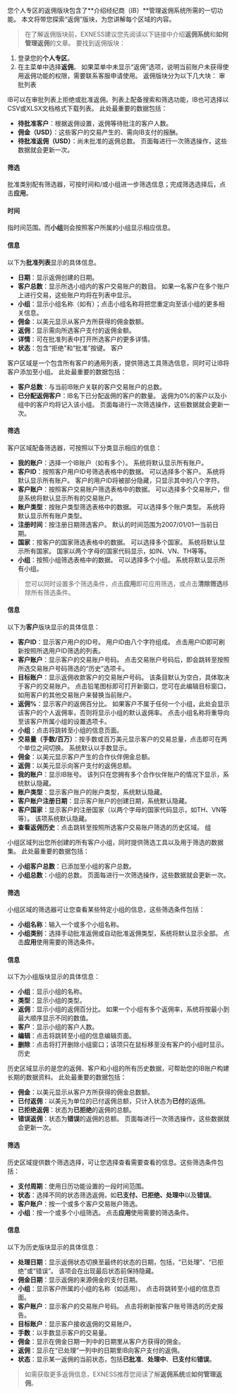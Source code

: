 
您个人专区的返佣版块包含了**介绍经纪商（IB）**管理返佣系统所需的一切功能。 本文将带您探索“返佣”版块，为您讲解每个区域的内容。
> 在了解返佣版块前，EXNESS建议您先阅读以下链接中介绍**返佣系统**和**如何管理返佣**的文章。
要找到返佣版块：
1. 登录您的**个人专区**。
2. 在主菜单中选择**返佣**。
如果菜单中未显示“返佣”选项，说明当前账户未获得使用返佣功能的权限，需要联系客服申请使用。
返佣版块分为以下几大块：
审批列表
 
IB可以在审批列表上拒绝或批准返佣。列表上配备搜索和筛选功能，IB也可选择以CSV或XLSX文档格式下载列表。
此处最重要的数据包括：
* **待批准客户**：根据返佣设置，返佣等待批注的客户人数。
* **佣金（USD）**：这些客户的交易产生的、需向IB支付的报酬。
* **待批准返佣（USD）**：尚未批准的返佣总数。
页面每进行一次筛选操作，这些数据就会更新一次。
#### **筛选** ####
批准类别配有筛选器，可按时间和/或小组进一步筛选信息；完成筛选选择后，点击**应用**。
#### **时间** ####
指时间范围。而**小组**则会按照客户所属的小组显示相应信息。
#### **信息** ####
以下为**批准列表**显示的具体信息。
* **日期**：显示返佣创建的日期。
* **客户总数**：显示所选小组内的客户交易账户的数目。 如果一名客户在多个账户上进行交易，这些账户均将在列表中显示。
* **小组**：显示小组名称（如有）；点击小组名称将把您重定向至该小组的更多相关信息。
* **佣金**：以美元显示从客户方所获得的佣金数额。
* **返佣**：显示需向所选客户支付的返佣金额。
* **详情**：可在批准列表中打开所选客户的更多详情。
* **状态**：包含“拒绝”和“批准”按键。
客户
 
客户区域是一个包含所有客户的通用列表，提供筛选工具筛选信息，同时可让IB将客户添加至小组。
此处最重要的数据包括：
* **客户总数**：与当前IB账户关联的客户交易账户的总数。
* **已分配返佣客户**：IB名下已分配返佣的客户的数量。 返佣为0%的客户以及小组中的客户均将记入该小组。
页面每进行一次筛选操作，这些数据就会更新一次。
#### **筛选** ####
客户区域配备筛选器，可按照以下分类显示相应的信息：
* **我的账户**：选择一个IB账户（如有多个）。 系统将默认显示所有账户。
* **客户ID**：按照客户用户ID号筛选表格中的数据。 可以选择多个客户。 系统将默认显示所有账户。 客户的用户ID将被部分隐藏，只显示其中的八个字符。
* **客户账户**：按照客户交易账户筛选表格中的数据。 可以选择多个交易账户，但是系统将默认显示所有的交易账户。
* **账户类型**：按账户类型筛选表格中的数据。 可以选择多个账户类型。 系统将默认显示所有账户类型。
* **注册时间**：按注册日期筛选客户。 默认的时间范围为2007/01/01—当前日期。
* **国家**：按客户的国家筛选表格中的数据。 可以选择多个国家。 系统将默认显示所有国家。 国家以两个字母的国家代码显示，如IN、VN、TH等等。
* **小组**：按照小组筛选表格中的数据。 可以选择多个小组。 系统将默认显示所有小组。
> 您可以同时设置多个筛选条件，点击**应用**即可应用筛选，或点击**清除筛选**移除所有筛选条件。
#### **信息** ####
以下为**客户**版块显示的具体信息：
* **客户ID**：显示客户用户的ID号。 用户ID由八个字符组成。 点击用户ID即可刷新按照所选用户ID筛选的列表。
* **客户账户**：显示客户的交易账户号码。 点击交易账户号码后，即会跳转至按照所选交易账户号码筛选的“历史”选项卡。
* **目标账户**：显示返佣收款客户的交易账户号码。 该条目默认为空白，具体取决于客户的交易账户。 点击铅笔图标即可打开新窗口，您可在此编辑目标窗口，如用客户的其他交易账户来替换当前账户。
* **返佣%**：显示客户的返佣百分比。 如果客户不属于任何一个小组，此处会显示该客户的个人返佣率，否则将显示小组的默认返佣率。 点击小组名称将重导向至该客户所属小组的设置选项卡。
* **小组**：点击将跳转至小组的信息页面。
* **交易量（手数/百万）**：按手数或百万美元显示客户的交易总量，点击即可在两个单位之间切换。 系统默认以手数显示。
* **佣金**：以美元显示客户产生的合作伙伴佣金总额。
* **返佣**：以美元显示向客户支付的返佣总额。
* **我的账户**：显示IB账号。 该列只在您拥有多个合作伙伴账户的情况下显示，系统默认隐藏。
* **账户类型**：显示客户账户的账户类型，系统默认隐藏。
* **客户账户注册日期**：显示客户账户的创建日期，系统默认隐藏。
* **客户国家**：显示客户的注册国家（以两个字母的国家代码显示，如TH、VN等等）。 该项系统默认隐藏。
* **查看返佣历史**：点击跳转至按照所选客户交易账户筛选的历史区域。
组
 
小组区域列出您所创建的所有客户小组，同时提供筛选工具以及用于筛选的数据集。
此处最重要的数据包括：
* **小组客户总数**：已添加至小组的客户总数。
* **小组总数**：小组的总数。
页面每进行一次筛选操作，这些数据就会更新一次。
#### **筛选** ####
小组区域的筛选器可让您查看某些特定小组的信息，这些筛选条件包括：
* **小组名称**：输入一个或多个小组名称。
* **小组类别**：选择手动批准返佣或自动批准返佣类型，系统将默认显示全部。
点击**应用**使用需要的筛选条件。
#### **信息** ####
以下为小组版块显示的具体信息：
* **小组**：显示小组的名称。
* **类型**：显示小组的类型。
* **返佣**：显示小组的返佣百分比。 如果一个小组有多个返佣率，系统将按最小到最大顺序显示不同的数值。
* **客户**：显示小组的客户人数。
* **编辑**：点击将跳转至小组的信息编辑页面。
* **删除**：点击将打开删除小组窗口；该项只在鼠标移至没有客户的小组时显示。
历史
 
历史区域显示的是您的返佣、客户和小组的所有历史数据，可帮助您的IB账户构建长期的数据资料。
此处最重要的数据包括：
* **佣金**：以美元显示从客户方所获得的佣金总数额。
* **已付返佣**：以美元为单位的已付返佣总额，只计入状态为**已付**的返佣。
* **已拒绝返佣**：状态为**已拒绝**的返佣的总额。
* **错误返佣**：状态为**错误**的返佣的总额。
页面每进行一次筛选操作，这些数据就会更新一次。
#### **筛选** ####
历史区域提供数个筛选选择，可让您选择查看需要查看的信息。这些筛选条件包括：
* **支付周期**：使用日历功能设置的一段时间范围。
* **状态**：选择不同的状态筛选返佣，如**已支付、已拒绝、处理中**以及**错误**。
* **客户账户**：按一个或多个客户交易账户筛选。
* **小组**：按一个或多个小组筛选。
点击**应用**使用需要的筛选条件。
#### **信息** ####
以下为历史版块显示的具体信息：
* **处理日期**：显示返佣状态切换至最终的状态的日期，包括，“已处理”、“已拒绝”或“错误”。 该项会在出现最后状态前保持隐藏。
* **佣金日期**：显示返佣的来源佣金的支付日期。
* **小组**：显示客户所属的小组的名称（如适用）。 点击将跳转至小组的信息页面。
* **客户账户**：显示客户的交易账户号码。 点击将刷新按客户账号筛选的历史报告。
* **目标账户**：显示客户接收返佣的交易账户。
* **手数**：以手数显示客户的交易量。
* **佣金**：显示在佣金日期一列中的日期里从客户方获得的佣金。
* **返佣**：显示在“已处理”一列中的日期里IB向客户支付的返佣。
* **状态**：显示某一返佣的当前状态，包括**已批准**、**处理中**、**已支付**和**错误**。
> 如需获取更多返佣信息，EXNESS推荐您阅读了解**返佣系统**或**如何管理返佣**。